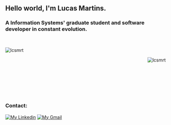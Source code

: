 <h2 align="left">Hello world, I'm Lucas Martins.</h2>
<h3 align="left">A Information Systems' graduate student and software developer in constant evolution.</h3>

<br>
<p>&nbsp;<img align="left" src="https://github-readme-stats.vercel.app/api?username=lcsmrt&theme=github_dark&count_private=true&show_icons=true&locale=en" alt="lcsmrt" /></p>

<p><img align="right" src="https://github-readme-stats.vercel.app/api/top-langs?username=lcsmrt&theme=github_dark&count_private=true&show_icons=true&locale=en&layout=compact" alt="lcsmrt" /></p>

<br><br><br><br><br><br><br>
<h3 align="left">Contact:</h3>
<p align="left">
  <a href="https://linkedin.com/in/lcsmrt" target="blank"><img align="center" src="https://img.shields.io/badge/LinkedIn-0077B5?style=for-the-badge&logo=linkedin&logoColor=white" alt="My Linkedin"/></a>
  <a href="mailto:lcsmrtakd@gmail.com" target="blank"> <img align="center" src="https://img.shields.io/badge/Gmail-D14836?style=for-the-badge&logo=gmail&logoColor=white" alt="My Gmail"/></a>
</p>
